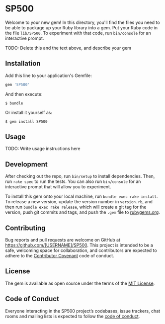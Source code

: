 # SP500

Welcome to your new gem! In this directory, you'll find the files you need to be able to package up your Ruby library into a gem. Put your Ruby code in the file `lib/SP500`. To experiment with that code, run `bin/console` for an interactive prompt.

TODO: Delete this and the text above, and describe your gem

## Installation

Add this line to your application's Gemfile:

```ruby
gem 'SP500'
```

And then execute:

    $ bundle

Or install it yourself as:

    $ gem install SP500

## Usage

TODO: Write usage instructions here

## Development

After checking out the repo, run `bin/setup` to install dependencies. Then, run `rake spec` to run the tests. You can also run `bin/console` for an interactive prompt that will allow you to experiment.

To install this gem onto your local machine, run `bundle exec rake install`. To release a new version, update the version number in `version.rb`, and then run `bundle exec rake release`, which will create a git tag for the version, push git commits and tags, and push the `.gem` file to [rubygems.org](https://rubygems.org).

## Contributing

Bug reports and pull requests are welcome on GitHub at https://github.com/[USERNAME]/SP500. This project is intended to be a safe, welcoming space for collaboration, and contributors are expected to adhere to the [Contributor Covenant](http://contributor-covenant.org) code of conduct.

## License

The gem is available as open source under the terms of the [MIT License](https://opensource.org/licenses/MIT).

## Code of Conduct

Everyone interacting in the SP500 project’s codebases, issue trackers, chat rooms and mailing lists is expected to follow the [code of conduct](https://github.com/[USERNAME]/SP500/blob/master/CODE_OF_CONDUCT.md).
